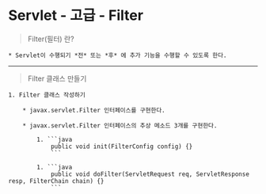 # Servlet - 고급 - Filter

> Filter(필터) 란?

	* Servlet이 수행되기 *전* 또는 *후* 에 추가 기능을 수행할 수 있도록 한다.
	
---

> Filter 클래스 만들기

	1. Filter 클래스 작성하기
	
		* javax.servlet.Filter 인터페이스를 구현한다.
		
		* javax.servlet.Filter 인터페이스의 추상 메소드 3개를 구현한다.
		
			1. ```java
				public void init(FilterConfig config) {}
				```
				
			1. ```java
				public void doFilter(ServletRequest req, ServletResponse resp, FilterChain chain) {}
				```